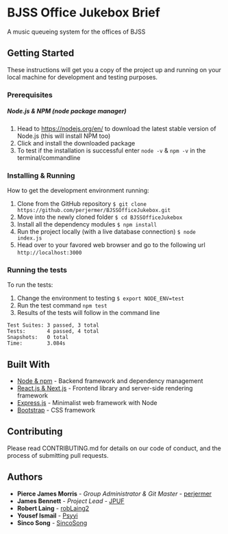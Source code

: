 # BJSS Office Jukebox Brief

A music queueing system for the offices of BJSS

## Getting Started

These instructions will get you a copy of the project up and running on your local machine for development and testing purposes.

### Prerequisites

##### Node.js & NPM (node package manager)

1. Head to https://nodejs.org/en/ to download the latest stable version of Node.js (this will install NPM too)
2. Click and install the downloaded package
3. To test if the installation is successful enter `node -v` & `npm -v` in the terminal/commandline

### Installing & Running

How to get the development environment running:

1. Clone from the GitHub repository `$ git clone https://github.com/perjermer/BJSSOfficeJukebox.git`
2. Move into the newly cloned folder `$ cd BJSSOfficeJukebox`
3. Install all the dependency modules `$ npm install`
4. Run the project locally (with a live database connection) `$ node index.js`
5. Head over to your favored web browser and go to the following url `http://localhost:3000`

### Running the tests

To run the tests:

1. Change the environment to testing `$ export NODE_ENV=test`
2. Run the test command `npm test`
3. Results of the tests will follow in the command line

```
Test Suites: 3 passed, 3 total
Tests:       4 passed, 4 total
Snapshots:   0 total
Time:        3.084s
```

## Built With

- [Node & npm](https://nodejs.org/en/) - Backend framework and dependency management
- [React.js & Next.js](https://nextjs.org/) - Frontend library and server-side rendering framework
- [Express.js](https://expressjs.com/) - Minimalist web framework with Node
- [Bootstrap](https://getbootstrap.com/) - CSS framework

## Contributing

Please read CONTRIBUTING.md for details on our code of conduct, and the process of submitting pull requests.

## Authors

- **Pierce James Morris** - _Group Administrator & Git Master_ - [perjermer](https://github.com/perjermer)
- **James Bennett** - _Project Lead_ - [JPUF](https://github.com/JPUF)
- **Robert Laing** - [robLaing2](https://github.com/robLaing2)
- **Yousef Ismail** - [Psyyi](https://github.com/Psyyi)
- **Sinco Song** - [SincoSong](https://github.com/SincoSong)
